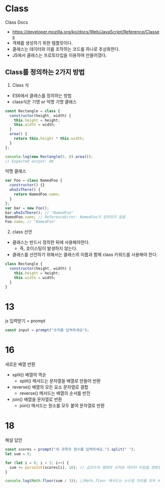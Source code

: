 # Class

Class Docs

- https://developer.mozilla.org/ko/docs/Web/JavaScript/Reference/Classes
- 객체를 생성하기 위한 템플릿이다.
- 클래스는 데이터와 이를 조작하는 코드를 하나로 추상화한다.
- JS에서 클래스는 프로토타입을 이용하여 만들어졌다.

## Class를 정의하는 2가지 방법

1. Class 식

- ES6에서 클래스를 정의하는 방법
- class식은 기명 or 익명
  기명 클래스

```js
const Rectangle = class {
  constructor(height, width) {
    this.height = height;
    this.width = width;
  }
  area() {
    return this.height * this.width;
  }
};

console.log(new Rectangle(5, 8).area());
// Expected output: 40
```

익명 클래스

```js
var Foo = class NamedFoo {
  constructor() {}
  whoIsThere() {
    return NamedFoo.name;
  }
};
var bar = new Foo();
bar.whoIsThere(); // "NamedFoo"
NamedFoo.name; // ReferenceError: NamedFoo가 정의되지 않음
Foo.name; // "NamedFoo"
```

2. class 선언

- 클래스는 반드시 정의한 뒤에 사용해야한다.
  - 즉, 호이스팅이 발생하지 않는다.
- 클래스를 선언하기 위해서는 클래스의 이름과 함께 class 키워드를 사용해야 한다.

```js
class Rectangle {
  constructor(height, width) {
    this.height = height;
    this.width = width;
  }
}
```

# 13

js 입력받기 = prompt

```js
const input = prompt("숫자를 입력하세요");
```

# 16

새로운 배열 반환

- split()
  배열의 역순
  - split() 메서드는 문자열을 배열로 만들어 반환
- reverse()
  배열의 모든 요소 문자열로 결합
  - reverse() 메서드는 배열의 순서를 반전
- join()
  배열을 문자열로 반환
  - join() 메서드는 원소를 모두 붙여 문자열로 반환

# 18

해설 답안

```js
const scores = prompt("세 과목의 점수를 입력하세요.").split(" ");
let sum = 0;

for (let i = 0; i < 3; i++) {
  sum += parseInt(scores[i], 10); // 십진수의 형태의 숫자로 데이터 타입을 변환합니다.
}

console.log(Math.floor(sum / 3)); //Math.floor 메서드는 소수점 자리를 모두 버림합니다.
```
